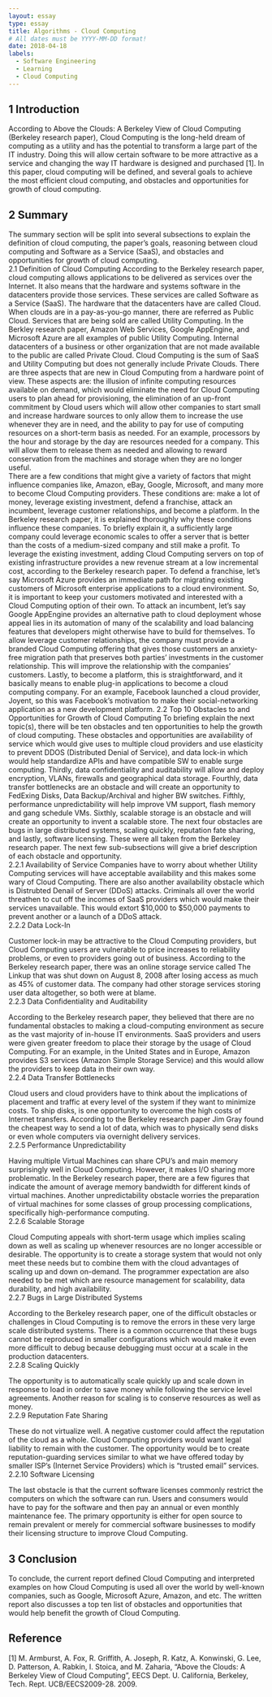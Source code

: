 ```yaml
---
layout: essay
type: essay
title: Algorithms - Cloud Computing
# All dates must be YYYY-MM-DD format!
date: 2018-04-18
labels:
  - Software Engineering
  - Learning
  - Cloud Computing
---
```


## 1 Introduction

According to Above the Clouds: A Berkeley View of Cloud Computing (Berkeley research paper), Cloud Computing is the long-held dream of computing as a utility and has the potential to transform a large part of the IT industry. Doing this will allow certain software to be more attractive as a service and changing the way IT hardware is designed and purchased [1]. In this paper, cloud computing will be defined, and several goals to achieve the most efficient cloud computing, and obstacles and opportunities for growth of cloud computing.
  
## 2 Summary

The summary section will be split into several subsections to explain the definition of cloud computing, the paper’s goals, reasoning between cloud computing and Software as a Service (SaaS), and obstacles and opportunities for growth of cloud computing.  
2.1 Definition of Cloud Computing
According to the Berkeley research paper, cloud computing allows applications to be delivered as services over the Internet. It also means that the hardware and systems software in the datacenters provide those services.  These services are called Software as a Service (SaaS). The hardware that the datacenters have are called Cloud. When clouds are in a pay-as-you-go manner, there are referred as Public Cloud. Services that are being sold are called Utility Computing. In the Berkley research paper, Amazon Web Services, Google AppEngine, and Microsoft Azure are all examples of public Utility Computing. Internal datacenters of a business or other organization that are not made available to the public are called Private Cloud. Cloud Computing is the sum of SaaS and Utility Computing but does not generally include Private Clouds. There are three aspects that are new in Cloud Computing from a hardware point of view. These aspects are: the illusion of infinite computing resources available on demand, which would eliminate the need for Cloud Computing users to plan ahead for provisioning, the elimination of an up-front commitment by Cloud users which will allow other companies to start small and increase hardware sources to only allow them to increase the use whenever they are in need, and the ability to pay for use of computing resources on a short-term basis as needed. For an example, processors by the hour and storage by the day are resources needed for a company. This will allow them to release them as needed and allowing to reward conservation from the machines and storage when they are no longer useful.   
There are a few conditions that might give a variety of factors that might influence companies like, Amazon, eBay, Google, Microsoft, and many more to become Cloud Computing providers. These conditions are: make a lot of money, leverage existing investment, defend a franchise, attack an incumbent, leverage customer relationships, and become a platform. In the Berkeley research paper, it is explained thoroughly why these conditions influence these companies. To briefly explain it, a sufficiently large company could leverage economic scales to offer a server that is better than the costs of a medium-sized company and still make a profit. To leverage the existing investment, adding Cloud Computing servers on top of existing infrastructure provides a new revenue stream at a low incremental cost, according to the Berkeley research paper. To defend a franchise, let’s say Microsoft Azure provides an immediate path for migrating existing customers of Microsoft enterprise applications to a cloud environment. So, it is important to keep your customers motivated and interested with a Cloud Computing option of their own. To attack an incumbent, let’s say Google AppEngine provides an alternative path to cloud deployment whose appeal lies in its automation of many of the scalability and load balancing features that developers might otherwise have to build for themselves. To allow leverage customer relationships, the company must provide a branded Cloud Computing offering that gives those customers an anxiety-free migration path that preserves both parties’ investments in the customer relationship. This will improve the relationship with the companies’ customers. Lastly, to become a platform, this is straightforward, and it basically means to enable plug-in applications to become a cloud computing company. For an example, Facebook launched a cloud provider, Joyent, so this was Facebook’s motivation to make their social-networking application as a new development platform.
2.2 Top 10 Obstacles to and Opportunities for Growth of Cloud Computing
	To briefing explain the next topic(s), there will be ten obstacles and ten opportunities to help the growth of cloud computing. These obstacles and opportunities are availability of service which would give uses to multiple cloud providers and use elasticity to prevent DDOS (Distributed Denial of Service), and data lock-in which would help standardize APIs and have compatible SW to enable surge computing. Thirdly, data confidentiality and auditability will allow and deploy encryption, VLANs, firewalls and geographical data storage. Fourthly, data transfer bottlenecks are an obstacle and will create an opportunity to FedExing Disks, Data Backup/Archival and higher BW switches. Fifthly, performance unpredictability will help improve VM support, flash memory and gang schedule VMs. Sixthly, scalable storage is an obstacle and will create an opportunity to invent a scalable store. The next four obstacles are bugs in large distributed systems, scaling quickly, reputation fate sharing, and lastly, software licensing. These were all taken from the Berkeley research paper. The next few sub-subsections will give a brief description of each obstacle and opportunity.  
2.2.1 Availability of Service
	Companies have to worry about whether Utility Computing services will have acceptable availability and this makes some wary of Cloud Computing. There are also another availability obstacle which is Distrubted Denail of Server (DDoS) attacks. Criminals all over the world threathen to cut off the incomes of SaaS providers which would make their services unavailable. This would extort $10,000 to $50,000 payments to prevent another or a launch of a DDoS attack.  
2.2.2 Data Lock-In

Customer lock-in may be attractive to the Cloud Computing providers, but Cloud Computing users are vulnerable to price increases to reliability problems, or even to providers going out of business. According to the Berkeley research paper, there was an online storage service called The Linkup that was shut down on August 8, 2008 after losing access as much as 45% of customer data. The company had other storage services storing user data altogether, so both were at blame.  
2.2.3 Data Confidentiality and Auditability

According to the Berkeley research paper, they believed that there are no fundamental obstacles to making a cloud-computing environment as secure as the vast majority of in-house IT environments. SaaS providers and users were given greater freedom to place their storage by the usage of Cloud Computing. For an example, in the United States and in Europe, Amazon provides S3 services (Amazon Simple Storage Service) and this would allow the providers to keep data in their own way.  
2.2.4 Data Transfer Bottlenecks

Cloud users and cloud providers have to think about the implications of placement and traffic at every level of the system if they want to minimize costs. To ship disks, is one opportunity to overcome the high costs of Internet transfers. According to the Berkeley research paper Jim Gray found the cheapest way to send a lot of data, which was to physically send disks or even whole computers via overnight delivery services.  
2.2.5 Performance Unpredictability

Having multiple Virtual Machines can share CPU’s and main memory surprisingly well in Cloud Computing. However, it makes I/O sharing more problematic. In the Berkeley research paper, there are a few figures that indicate the amount of average memory bandwidth for different kinds of virtual machines. Another unpredictability obstacle worries the preparation of virtual machines for some classes of group processing complications, specifically high-performance computing.  
2.2.6 Scalable Storage

Cloud Computing appeals with short-term usage which implies scaling down as well as scaling up whenever resources are no longer accessible or desirable. The opportunity is to create a storage system that would not only meet these needs but to combine them with the cloud advantages of scaling up and down on-demand. The programmer expectation are also needed to be met which are resource management for scalability, data durability, and high availability.  
2.2.7 Bugs in Large Distributed Systems

According to the Berkeley research paper, one of the difficult obstacles or challenges in Cloud Computing is to remove the errors in these very large scale distributed systems. There is a common occurrence that these bugs cannot be reproduced in smaller configurations which would make it even more difficult to debug because debugging must occur at a scale in the production datacenters.  
2.2.8 Scaling Quickly

The opportunity is to automatically scale quickly up and scale down in response to load in order to save money while following the service level agreements. Another reason for scaling is to conserve resources as well as money.  
2.2.9 Reputation Fate Sharing

These do not virtualize well. A negative customer could affect the reputation of the cloud as a whole. Cloud Computing providers would want legal liability to remain with the customer. The opportunity would be to create reputation-guarding services similar to what we have offered today by smaller ISP’s (Internet Service Providers) which is “trusted email” services.  
2.2.10 Software Licensing

The last obstacle is that the current software licenses commonly restrict the computers on which the software can run. Users and consumers would have to pay for the software and then pay an annual or even monthly maintenance fee. The primary opportunity is either for open source to remain prevalent or merely for commercial software businesses to modify their licensing structure to improve Cloud Computing.
  
## 3 Conclusion
To conclude, the current report defined Cloud Computing and interpreted examples on how Cloud Computing is used all over the world by well-known companies, such as Google, Microsoft Azure, Amazon, and etc. The written report also discusses a top ten list of obstacles and opportunities that would help benefit the growth of Cloud Computing.

## Reference
[1] M. Armburst, A. Fox, R. Griffith, A. Joseph, R. Katz, A. Konwinski, G. Lee, D. Patterson, A. 
Rabkin, I. Stoica, and M. Zaharia, “Above the Clouds: A Berkeley View of Cloud 
Computing”, EECS Dept. U. California, Berkeley, Tech. Rept. UCB/EECS2009-28. 2009.
